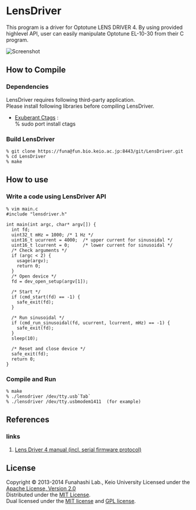 LensDriver
======================
This program is a driver for Optotune LENS DRIVER 4.
By using provided highlevel API, user can easily
manipulate Optotune EL-10-30 from their C program.

![Screenshot](http://fun.bio.keio.ac.jp/~funa/gitblit/lensdriver.png "Screenshot of sample program running by using LensDriver")

How to Compile
--------------
### Dependencies ###
LensDriver requires following third-party application.  
Please install following libraries before compiling LensDriver.

+   [Exuberant Ctags](http://ctags.sourceforge.net/ "Exuberant Ctags") :  
      % sudo port install ctags

### Build LensDriver ###
    % git clone https://funa@fun.bio.keio.ac.jp:8443/git/LensDriver.git
    % cd LensDriver  
    % make

How to use
----------
### Write a code using LensDriver API ###
    % vim main.c
    #include "lensdriver.h"

    int main(int argc, char* argv[]) {
      int fd;
      uint32_t mHz = 1000; /* 1 Hz */
      uint16_t ucurrent = 4000;  /* upper current for sinusoidal */
      uint16_t lcurrent = 0;     /* lower current for sinusoidal */
      /* Check arguments */
      if (argc < 2) {
        usage(argv);
        return 0;
      }
      /* Open device */
      fd = dev_open_setup(argv[1]);

      /* Start */
      if (cmd_start(fd) == -1) {
        safe_exit(fd);
      }

      /* Run sinusoidal */
      if (cmd_run_sinusoidal(fd, ucurrent, lcurrent, mHz) == -1) {
        safe_exit(fd);
      }
      sleep(10);

      /* Reset and close device */
      safe_exit(fd);
      return 0;
    }

### Compile and Run ###
    % make 
    % ./lensdriver /dev/tty.usb`Tab`
    % ./lensdriver /dev/tty.usbmodem1411  (for example)

References
----------
### links
1. [Lens Driver 4 manual (incl. serial firmware protocol)](http://www.optotune.com/images/products/Optotune%20Lens%20Driver%204%20manual.pdf "Lens Driver 4 manual")

License
-------
Copyright &copy; 2013-2014 Funahashi Lab., Keio University
Licensed under the [Apache License, Version 2.0][Apache]  
Distributed under the [MIT License][MIT].  
Dual licensed under the [MIT license][MIT] and [GPL license][GPL].

[Apache]: http://www.apache.org/licenses/LICENSE-2.0
[MIT]: http://www.opensource.org/licenses/mit-license.php
[GPL]: http://www.gnu.org/licenses/gpl.html
